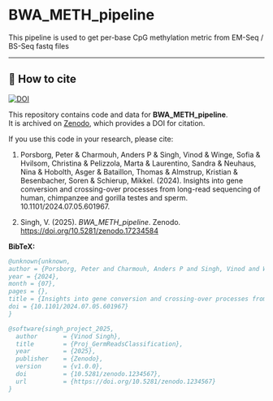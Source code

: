 # BWA_METH_pipeline
 This pipeline is used to get per-base CpG methylation metric from EM-Seq / BS-Seq fastq files

---

## 📖 How to cite

[![DOI](https://zenodo.org/badge/935391435.svg)](https://doi.org/10.5281/zenodo.17234584)

This repository contains code and data for **BWA_METH_pipeline**.  
It is archived on [Zenodo](https://doi.org/10.5281/zenodo.17234584), which provides a DOI for citation.


If you use this code in your research, please cite:

1.  Porsborg, Peter & Charmouh, Anders P & Singh, Vinod & Winge, Sofia & Hvilsom, Christina & Pelizzola, Marta & Laurentino, Sandra & Neuhaus, Nina & Hobolth, Asger & Bataillon, Thomas & Almstrup, Kristian & Besenbacher, Soren & Schierup, Mikkel. (2024). Insights into gene conversion and crossing-over processes from long-read sequencing of human, chimpanzee and gorilla testes and sperm. 10.1101/2024.07.05.601967.

 2. Singh, V. (2025). *BWA_METH_pipeline*. Zenodo. https://doi.org/10.5281/zenodo.17234584


**BibTeX:**

```bibtex
@unknown{unknown,
author = {Porsborg, Peter and Charmouh, Anders P and Singh, Vinod and Winge, Sofia and Hvilsom, Christina and Pelizzola, Marta and Laurentino, Sandra and Neuhaus, Nina and Hobolth, Asger and Bataillon, Thomas and Almstrup, Kristian and Besenbacher, Soren and Schierup, Mikkel},
year = {2024},
month = {07},
pages = {},
title = {Insights into gene conversion and crossing-over processes from long-read sequencing of human, chimpanzee and gorilla testes and sperm},
doi = {10.1101/2024.07.05.601967}
}
```

```bibtex
@software{singh_project_2025,
  author       = {Vinod Singh},
  title        = {Proj_GermReadsClassification},
  year         = {2025},
  publisher    = {Zenodo},
  version      = {v1.0.0},
  doi          = {10.5281/zenodo.1234567},
  url          = {https://doi.org/10.5281/zenodo.1234567}
}
```
